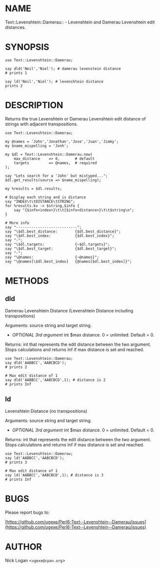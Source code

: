 # NAME

Text::Levenshtein::Damerau:: - Levenshtein and Damerau Levenshtein edit distances.

# SYNOPSIS

    use Text::Levenshtein::Damerau;

    say dld('Neil','Niel'); # damerau levenstein distance
    # prints 1

    say ld('Neil','Niel'); # levenshtein distance
    prints 2

# DESCRIPTION

Returns the true Levenshtein or Damerau Levenshtein edit distance of strings with adjacent transpositions. 

    use Text::Levenshtein::Damerau;

    my @names = 'John','Jonathan','Jose','Juan','Jimmy';
    my $name_mispelling = 'Jonh';

    my $dl = Text::Levenshtein::Damerau.new(
        max_distance    => 0,       # default 
        targets         => @names,  # required
    );

    say "Lets search for a 'John' but mistyped...";
    $dl.get_results(source => $name_mispelling);

    my %results = $dl.results;

    # Display each string and is distance
    say "INDEX\t\tDISTANCE\tSTRING";
    for %results.kv -> $string,$info {
        say "{$info<index>}\t\t{$info<distance>}\t\t$string\n";
    }

    # More info
    say "----------------------------";
    say "\$dl.best_distance:        {$dl.best_distance}";
    say "\$dl.best_index:           {$dl.best_index}";
    say "-";
    say "\$dl.targets:              {~$dl.targets}";
    say "\$dl.best_target:          {$dl.best_target}";
    say "-";
    say "\@names:                   {~@names}";
    say "\@names[\$dl.best_index]   {@names[$dl.best_index]}";

# METHODS

## dld

Damerau Levenshtein Distance (Levenshtein Distance including transpositions)

Arguments: source string and target string.

- _OPTIONAL 3rd argument_ int $max distance. 0 = unlimited. Default = 0.

Returns: int that represents the edit distance between the two argument. Stops calculations and returns Inf if max distance is set and reached.


    use Text::Levenshtein::Damerau;
    say dld('AABBCC','AABCBCD');
    # prints 2

    # Max edit distance of 1
    say dld('AABBCC','AABCBCD',1); # distance is 2
    # prints Inf

## ld

Levenshtein Distance (no transpositions)

Arguments: source string and target string.

- _OPTIONAL 3rd argument_ int $max distance. 0 = unlimited. Default = 0. 

Returns: int that represents the edit distance between the two argument. Stops calculations and returns Inf if max distance is set and reached.

    use Text::Levenshtein::Damerau;
    say ld('AABBCC','AABCBCD');
    # prints 3

    # Max edit distance of 1
    say ld('AABBCC','AABCBCD',1); # distance is 3
    # prints Inf

# BUGS

Please report bugs to:

[https://github.com/ugexe/Perl6-Text--Levenshtein--Damerau/issues](https://github.com/ugexe/Perl6-Text--Levenshtein--Damerau/issues)

# AUTHOR

Nick Logan <`ugexe@cpan.org`\>
